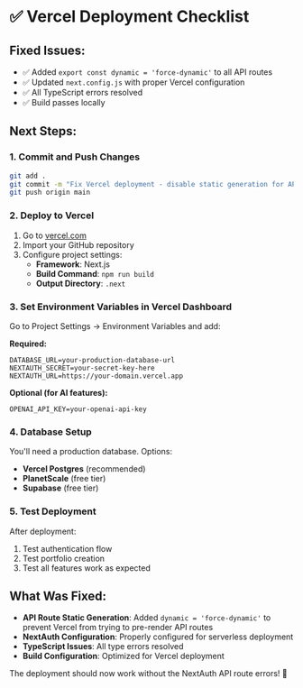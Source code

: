 # ✅ Vercel Deployment Checklist

## Fixed Issues:
- ✅ Added `export const dynamic = 'force-dynamic'` to all API routes
- ✅ Updated `next.config.js` with proper Vercel configuration
- ✅ All TypeScript errors resolved
- ✅ Build passes locally

## Next Steps:

### 1. Commit and Push Changes
```bash
git add .
git commit -m "Fix Vercel deployment - disable static generation for API routes"
git push origin main
```

### 2. Deploy to Vercel
1. Go to [vercel.com](https://vercel.com)
2. Import your GitHub repository
3. Configure project settings:
   - **Framework**: Next.js
   - **Build Command**: `npm run build`
   - **Output Directory**: `.next`

### 3. Set Environment Variables in Vercel Dashboard
Go to Project Settings → Environment Variables and add:

**Required:**
```
DATABASE_URL=your-production-database-url
NEXTAUTH_SECRET=your-secret-key-here
NEXTAUTH_URL=https://your-domain.vercel.app
```

**Optional (for AI features):**
```
OPENAI_API_KEY=your-openai-api-key
```

### 4. Database Setup
You'll need a production database. Options:
- **Vercel Postgres** (recommended)
- **PlanetScale** (free tier)
- **Supabase** (free tier)

### 5. Test Deployment
After deployment:
1. Test authentication flow
2. Test portfolio creation
3. Test all features work as expected

## What Was Fixed:
- **API Route Static Generation**: Added `dynamic = 'force-dynamic'` to prevent Vercel from trying to pre-render API routes
- **NextAuth Configuration**: Properly configured for serverless deployment
- **TypeScript Issues**: All type errors resolved
- **Build Configuration**: Optimized for Vercel deployment

The deployment should now work without the NextAuth API route errors! 🚀 